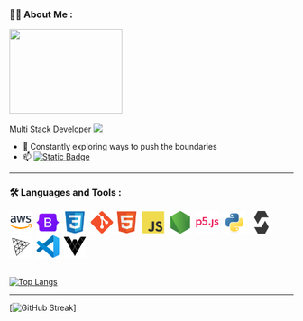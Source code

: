 ### 👨‍💻 About Me :
<p><img src="https://media.giphy.com/media/dWesBcTLavkZuG35MI/giphy.gif" width="200" height="150"  /></p>

<p>Multi Stack Developer <img src="https://media.giphy.com/media/WUlplcMpOCEmTGBtBW/giphy.gif" width="30"></p>

- 🔭 Constantly exploring ways to push the boundaries
- 📫 [![Static Badge](https://img.shields.io/badge/-0xrDan-0xrDan?style=flat&logo=x&logoColor=black&labelColor=white)](https://x.com/0xrdan)

---

### :hammer_and_wrench: Languages and Tools :
<div>       
  <img src="https://github.com/devicons/devicon/blob/master/icons/amazonwebservices/amazonwebservices-original-wordmark.svg" title="AWS" alt="AWS" width="40" height="40"/>&nbsp;
  <img src="https://github.com/devicons/devicon/blob/master/icons/bootstrap/bootstrap-original.svg"  title="Bootstrap" alt="Bootstrap" width="40" height="40"/>&nbsp;
  <img src="https://github.com/devicons/devicon/blob/master/icons/css3/css3-original.svg"  title="CSS3" alt="CSS" width="40" height="40"/>&nbsp;
  <img src="https://github.com/devicons/devicon/blob/master/icons/git/git-original.svg" title="Git" **alt="Git" width="40" height="40"/>
  <img src="https://github.com/devicons/devicon/blob/master/icons/html5/html5-original.svg" title="HTML5" alt="HTML" width="40" height="40"/>&nbsp;
  <img src="https://github.com/devicons/devicon/blob/master/icons/javascript/javascript-original.svg" title="JavaScript" alt="JavaScript" width="40" height="40"/>&nbsp;
  <img src="https://github.com/devicons/devicon/blob/master/icons/nodejs/nodejs-original.svg" title="NodeJS" alt="NodeJS" width="40" height="40"/>&nbsp;
  <img src="https://github.com/devicons/devicon/blob/master/icons/p5js/p5js-original.svg"  title="p5js" alt="p5js" width="40" height="40"/>&nbsp;
  <img src="https://github.com/devicons/devicon/blob/master/icons/python/python-original.svg"  title="Python" alt="Python" width="40" height="40"/>&nbsp;
  <img src="https://github.com/devicons/devicon/blob/master/icons/solidity/solidity-plain.svg"  title="Solidity" alt="Solidity" width="40" height="40"/>&nbsp;
  <img src="https://github.com/devicons/devicon/blob/master/icons/threejs/threejs-original.svg"  title="Threejs" alt="Threejs" width="40" height="40"/>&nbsp;
  <img src="https://github.com/devicons/devicon/blob/master/icons/vscode/vscode-original.svg"  title="VSCode" alt="VSCode" width="40" height="40"/>&nbsp;
  <img src="https://github.com/devicons/devicon/blob/master/icons/vyper/vyper-plain.svg"  title="Vyper" alt="Vyper" width="40" height="40"/>&nbsp;<br/><br/>
</div>

[![Top Langs](https://github-readme-stats.vercel.app/api/top-langs/?username=0xrdan&layout=compact&theme=vision-friendly-dark)](https://github.com/0xrdan/github-readme-stats)

---

[![GitHub Streak](https://github-readme-streak-stats.herokuapp.com?user=0xrdan&theme=github-dark&date_format=%5BY.%5Dn.j&card_width=300)]
